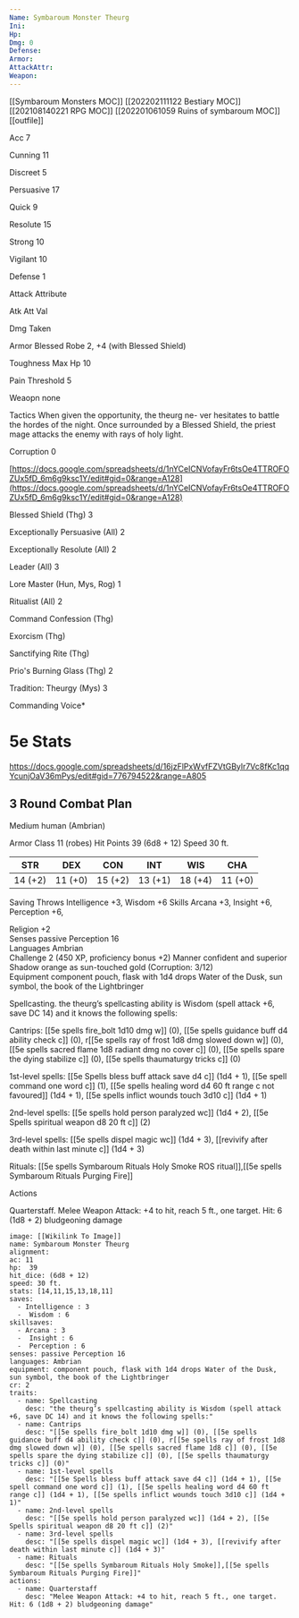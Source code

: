 ```yaml
---
Name: Symbaroum Monster Theurg
Ini: 
Hp: 
Dmg: 0
Defense: 
Armor: 
AttackAttr: 
Weapon: 
---
```

[[Symbaroum Monsters MOC]]
[[202202111122 Bestiary MOC]]
[[202108140221 RPG MOC]]
[[202201061059 Ruins of symbaroum MOC]]
[[outfile]]

Acc 7

Cunning 11

Discreet 5

Persuasive 17

Quick 9

Resolute 15

Strong 10

Vigilant 10

Defense 1

Attack Attribute

Atk Att Val

Dmg Taken

Armor Blessed Robe 2, +4 (with Blessed Shield)

Toughness Max Hp 10

Pain Threshold 5

Weaopn none

Tactics When given the opportunity, the theurg ne- ver hesitates to battle the hordes of the night. Once surrounded by a Blessed Shield, the priest mage attacks the enemy with rays of holy light.

Corruption 0

[https://docs.google.com/spreadsheets/d/1nYCeICNVofayFr6tsOe4TTROFOZUx5fD_6m6g9ksc1Y/edit#gid=0&range=A128](https://docs.google.com/spreadsheets/d/1nYCeICNVofayFr6tsOe4TTROFOZUx5fD_6m6g9ksc1Y/edit#gid=0&range=A128)

Blessed Shield (Thg) 3

Exceptionally Persuasive (All) 2

Exceptionally Resolute (All) 2

Leader (All) 3

Lore Master (Hun, Mys, Rog) 1

Ritualist (All) 2

Command Confession (Thg)

Exorcism (Thg)

Sanctifying Rite (Thg)

Prio's Burning Glass (Thg) 2

Tradition: Theurgy (Mys) 3

Commanding Voice*


# 5e Stats 
https://docs.google.com/spreadsheets/d/16jzFlPxWvfFZVtGBylr7Vc8fKc1qqYcunjOaV36mPys/edit#gid=776794522&range=A805
## 3 Round Combat Plan

Medium human (Ambrian)


Armor Class 11 (robes) 
Hit Points 39 (6d8 + 12) 
Speed 30 ft.


| STR     | DEX     | CON     | INT     | WIS     | CHA     |
| ------- | ------- | ------- | ------- | ------- | ------- |
| 14 (+2) | 11 (+0) | 15 (+2) | 13 (+1) | 18 (+4) | 11 (+0) |


Saving Throws Intelligence +3, Wisdom +6 
Skills Arcana +3, Insight +6, Perception +6,

Religion +2  
Senses passive Perception 16  
Languages Ambrian  
Challenge 2 (450 XP, proficiency bonus +2) 
Manner confident and superior  
Shadow orange as sun-touched gold (Corruption: 3/12)  
Equipment component pouch, flask with 1d4 drops Water of the Dusk, sun symbol, the book of the Lightbringer

Spellcasting. the theurg’s spellcasting ability is Wisdom (spell attack +6, save DC 14) and it knows the following spells:

Cantrips: [[5e spells fire_bolt 1d10 dmg w]] (0), [[5e spells guidance buff d4 ability check c]] (0), r[[5e spells ray of frost 1d8 dmg slowed down w]] (0), [[5e spells sacred flame 1d8 radiant dmg no cover c]] (0), [[5e spells spare the dying stabilize c]] (0), [[5e spells thaumaturgy tricks c]] (0)

1st-level spells: [[5e Spells bless buff attack save d4 c]] (1d4 + 1), [[5e spell command one word c]] (1), [[5e spells healing word d4 60 ft range c not favoured]] (1d4 + 1), [[5e spells inflict wounds touch 3d10 c]] (1d4 + 1)

2nd-level spells: [[5e spells hold person paralyzed wc]] (1d4 + 2), [[5e Spells spiritual weapon d8 20 ft c]] (2)

3rd-level spells: [[5e spells dispel magic wc]] (1d4 + 3), [[revivify after death within last minute c]] (1d4 + 3)

Rituals: [[5e spells Symbaroum Rituals Holy Smoke ROS ritual]],[[5e spells Symbaroum Rituals Purging Fire]]

Actions

Quarterstaff. Melee Weapon Attack: +4 to hit, reach 5 ft., one target. Hit: 6 (1d8 + 2) bludgeoning damage

```statblock
image: [[Wikilink To Image]]
name: Symbaroum Monster Theurg
alignment:
ac: 11
hp:  39
hit_dice: (6d8 + 12)
speed: 30 ft.
stats: [14,11,15,13,18,11]
saves:
  - Intelligence : 3
  -  Wisdom : 6
skillsaves:
  - Arcana : 3
  -  Insight : 6
  -  Perception : 6
senses: passive Perception 16
languages: Ambrian
equipment: component pouch, flask with 1d4 drops Water of the Dusk, sun symbol, the book of the Lightbringer
cr: 2
traits:
  - name: Spellcasting
    desc: "the theurg’s spellcasting ability is Wisdom (spell attack +6, save DC 14) and it knows the following spells:"
  - name: Cantrips
    desc: "[[5e spells fire_bolt 1d10 dmg w]] (0), [[5e spells guidance buff d4 ability check c]] (0), r[[5e spells ray of frost 1d8 dmg slowed down w]] (0), [[5e spells sacred flame 1d8 c]] (0), [[5e spells spare the dying stabilize c]] (0), [[5e spells thaumaturgy tricks c]] (0)"
  - name: 1st-level spells 
    desc: "[[5e Spells bless buff attack save d4 c]] (1d4 + 1), [[5e spell command one word c]] (1), [[5e spells healing word d4 60 ft range c]] (1d4 + 1), [[5e spells inflict wounds touch 3d10 c]] (1d4 + 1)"
  - name: 2nd-level spells 
    desc: "[[5e spells hold person paralyzed wc]] (1d4 + 2), [[5e Spells spiritual weapon d8 20 ft c]] (2)"
  - name: 3rd-level spells
    desc: "[[5e spells dispel magic wc]] (1d4 + 3), [[revivify after death within last minute c]] (1d4 + 3)"
  - name: Rituals
    desc: "[[5e spells Symbaroum Rituals Holy Smoke]],[[5e spells Symbaroum Rituals Purging Fire]]"
actions:
  - name: Quarterstaff
    desc: "Melee Weapon Attack: +4 to hit, reach 5 ft., one target. Hit: 6 (1d8 + 2) bludgeoning damage"
```